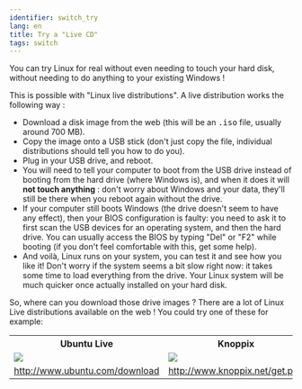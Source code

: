 ```yaml
---
identifier: switch_try
lang: en
title: Try a "Live CD"
tags: switch
---
```


You can try Linux for real without even needing to touch your 
hard disk, without needing to do anything to your existing Windows !

This is possible with "Linux live distributions". A live distribution works the 
following way :

<ul>

<li>Download a disk image from the web (this will be an <tt>.iso</tt> 
file, usually around 700 MB). </li>

<li>Copy the image onto a USB stick (don't just copy the file, individual
    distributions should tell you how to do you).</li>

<li>Plug in your USB drive, and reboot.</li>

<li>You will need to tell your computer to boot from the USB drive instead
of booting from the 
hard drive (where Windows is), and when it does it will <b>not touch anything</b> : 
don't worry about Windows and your data, they'll still be there when you 
reboot again without the drive. </li>

<li>If your computer still boots Windows (the drive doesn't seem to 
have any effect), then your BIOS configuration is faulty: you need to 
ask it to first scan the USB devices for an operating system, and then the 
hard drive. You can usually access the BIOS by typing "Del" or "F2" 
while booting (if you don't feel comfortable with this, get some 
help).</li>

<li>And voilà, Linux runs on your system, you can test it and see 
how you like it! Don't worry if the system seems a bit slow right 
now: it takes some time to load everything from the drive. Your Linux 
system will be much quicker once actually installed on your hard disk. 
</li>

</ul>

So, where can you download those drive images ? There are a lot of 
Linux Live distributions available on the web ! You could try one of these for 
example:

<table cols="2">
<tr>
<th>Ubuntu Live</th>
<th>Knoppix</th>
</tr>

<tr>
<td><a href="/img/ubuntu.png"><img src="/img/ubuntu_thumbnail.png" /></a></td>
<td><a href="/img/knoppix.png"><img src="/img/knoppix_thumbnail.png" /></a></td>
</tr>

<tr>
<td><a 
href="http://www.ubuntu.com/download">http://www.ubuntu.com/download</a></td>
<td><a 
href="http://www.knoppix.net/get.php">http://www.knoppix.net/get.php</a></td>
</tr>

</table>

